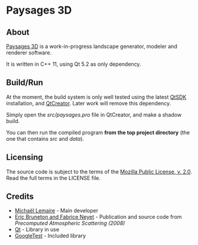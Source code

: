 Paysages 3D
===========

About
-----

[Paysages 3D](http://www.paysages3d.com) is a work-in-progress landscape generator, modeler and renderer software.

It is written in C++ 11, using Qt 5.2 as only dependency.

Build/Run
---------

At the moment, the build system is only well tested using the latest [QtSDK](http://qt-project.org/downloads) installation, and [QtCreator](http://qt-project.org/downloads#qt-creator). Later work will remove this dependency.

Simply open the *src/paysages.pro* file in QtCreator, and make a shadow build.

You can then run the compiled program **from the top project directory** (the one that contains *src* and *data*).

Licensing
---------

The source code is subject to the terms of the [Mozilla Public License, v. 2.0](http://mozilla.org/MPL/2.0/). Read the full terms in the LICENSE file.

Credits
-------

* [Michaël Lemaire](http://thunderk.net) - Main developer
* [Eric Bruneton and Fabrice Neyet](http://www-evasion.imag.fr/Membres/Eric.Bruneton/) - Publication and source code from *Precomputed Atmospheric Scattering (2008)*
* [Qt](http://qt.nokia.com/) - Library in use
* [GoogleTest](https://code.google.com/p/googletest/) - Included library
